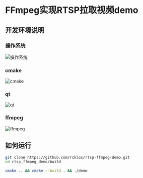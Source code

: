 # FFmpeg实现RTSP拉取视频demo

## 开发环境说明

### 操作系统

![操作系统](http://cdn.lentme.cn/20220820180500.png)

### cmake

![cmake](http://cdn.lentme.cn/20220820175932.png)

### qt

![qt](http://cdn.lentme.cn/20220820180420.png)

### ffmpeg 

![ffmpeg](http://cdn.lentme.cn/20220820180708.png)

## 如何运行

```bash
git clone https://github.com/rcklos/rtsp-ffmpeg-demo.git
cd rtsp_ffmpeg_demo/build

cmake .. && cmake --build . && ./demo
```
